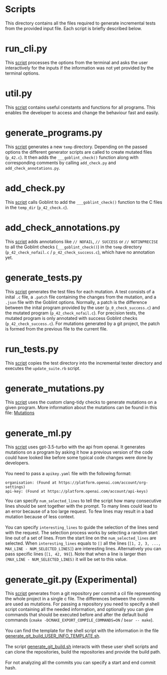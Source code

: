 # Scripts
This directory contains all the files required to generate incremental tests from the provided input file. Each script is briefly described below.

# run_cli.py
This [script](./run_cli.py) processes the options from the terminal and asks the user interactively for the inputs if the information was not yet provided by the terminal options.

# util.py
This [script](./util.py) contains useful constants and functions for all programs. This enables the developer to access and change the behaviour fast and easily.

# generate_programs.py
This [script](generate_programs.py) generates a new `temp` directory. Depending on the passed options the different generator scripts are called to create mutated files (`p_42.c`). It then adds the `___goblint_check()` function along with corresponding comments by calling `add_check.py` and `add_check_annotations.py`.

# add_check.py
This [script](./add_check.py) calls Goblint to add the `___goblint_check()` function to the C files in the `temp_dir` (`p_42_check.c`).

# add_check_annotations.py
This [script](./add_check_annotations.py) adds annotations like `// NOFAIL`, `// SUCCESS` or `// NOTINPRECISE` to all the Goblint checks (`___goblint_check()`) in the `temp` directory (`p_42_check_nofail.c` / `p_42_check_success.c`), which have no annotation yet.

# generate_tests.py
This [script](./generate_tests.py) generates the test files for each mutation. A test consists of a inital `.c` file, a `.patch` file containing the changes from the mutation, and a `.json` file with the Goblint options. Normally, a patch is the difference between the inital program provided by the user (`p_0_check_success.c`) and the mutated program (`p_42_check_nofail.c`). For precision tests, the mutated program is only annotated with success Goblint checks (`p_42_check_success.c`). For mutations generated by a git project, the patch is formed from the previous file to the current file.

# run_tests.py
This [script](./run_tests.py) copies the test directory into the incremental tester directory and executes the `update_suite.rb` script.

# generate_mutations.py
This [script](./generate_mutations.py) uses the custom clang-tidy checks to generate mutations on a given program. More information about the mutations can be found in this file: [Mutations](../clang-mutations/MUTATIONS.md)

# generate_ml.py
This [script](./generate_ml.py) uses gpt-3.5-turbo with the api from openai. It generates mutations on a program by asking it how a previous version of the code could have looked like before some typical code changes were done by developers.
<br><br>
You need to pass a `apikey.yaml` file with the following format:
```
organisation: (Found at https://platform.openai.com/account/org-settings)
api-key: (Found at https://platform.openai.com/account/api-keys)
```
You can specify `num_selected_lines` to tell the script how many consecutive lines should be sent together with the prompt. To many lines could lead to an error because of a too large request. To few lines may result in a bad mutation because of less context.
<br><br>
You can specify `interesting_lines` to guide the selection of the lines send with the request. The selection process works by selecting a random start line out of a set of lines. From the start line on the `num_selected_lines` are selected. When `interesting_lines` equals to `[]` all the lines (`[1, 2, 3, ..., MAX_LINE - NUM_SELECTED_LINES]`) are interesting lines. Alternatively you can pass specific lines (`[1, 42, 99]`). Note that when a line is larger then `(MAX_LINE - NUM_SELECTED_LINES)` it will be set to this value.

# generate_git.py (Experimental)
This [script](./generate_git.py) generates from a git repository per commit a cil file representing the whole project in a single c file. The differences between the commits are used as mutations. For passing a repository you need to specify a shell script containing all the needed information, and optionally you can give commands that should be executed before and after the default build commands (`cmake -DCMAKE_EXPORT_COMPILE_COMMANDS=ON` / `bear -- make`).
<br><br>
You can find the template for the shell script with the information in the file [generate_git_build_USER_INFO_TEMPLATE.sh](./generate_git_build_USER_INFO_TEMPLATE.sh).
<br><br>
The script [generate_git_build.sh](./generate_git_build.sh) interacts with these user shell scripts and can clone the repositories, build the repositories and provide the build path.
<br><br>
For not analyzing all the commits you can specify a start and end commit hash.
<br><br>